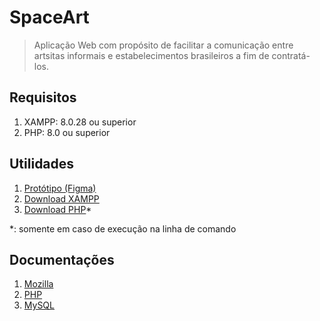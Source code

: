 # SpaceArt

> Aplicação Web com propósito de facilitar a comunicação entre artsitas informais e estabelecimentos brasileiros a fim de contratá-los.

## Requisitos

1. XAMPP: 8.0.28 ou superior
2. PHP: 8.0 ou superior

## Utilidades

1. [Protótipo (Figma)](https://www.figma.com/file/kNoKnCjujr9aEvaOzqKWLC/SpaceArt-(Copy)?.type=design&node-id=19-328&t=Str6qD7EpWwXs7lp-0)
2. [Download XAMPP](https://www.apachefriends.org/pt_br/download.html)
3. [Download PHP](https://www.php.net/downloads)*

*: somente em caso de execução na linha de comando

## Documentações

1. [Mozilla](https://developer.mozilla.org/pt-BR/docs/Web/)
2. [PHP](https://www.php.net/manual/pt_BR/)
3. [MySQL](https://docs.oracle.com/pt-br/iaas/mysql-database/doc/getting-started.html)

